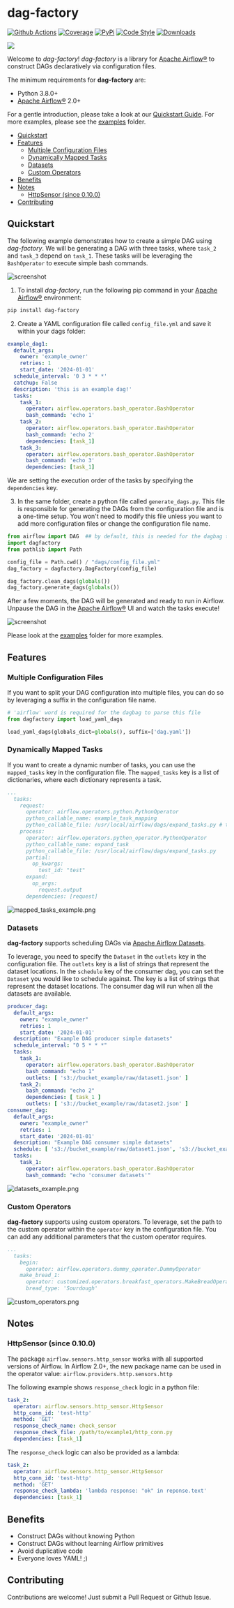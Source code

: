 # dag-factory

[![Github Actions](https://github.com/astronomer/dag-factory/workflows/build/badge.svg?branch=master&event=push)](https://github.com/astronomer/dag-factory/actions?workflow=build)
[![Coverage](https://codecov.io/github/astronomer/dag-factory/coverage.svg?branch=master)](https://codecov.io/github/astronomer/dag-factory?branch=master)
[![PyPi](https://img.shields.io/pypi/v/dag-factory.svg)](https://pypi.org/project/dag-factory/)
[![Code Style](https://img.shields.io/badge/code%20style-black-000000.svg)](https://github.com/ambv/black)
[![Downloads](https://img.shields.io/pypi/dm/dag-factory.svg)](https://img.shields.io/pypi/dm/dag-factory)

<img referrerpolicy="no-referrer-when-downgrade" src="https://static.scarf.sh/a.png?x-pxid=2bb92a5b-beb3-48cc-a722-79dda1089eda" />

Welcome to *dag-factory*! *dag-factory* is a library for [Apache Airflow®](https://airflow.apache.org) to construct DAGs declaratively via configuration files.

The minimum requirements for **dag-factory** are:
- Python 3.8.0+
- [Apache Airflow®](https://airflow.apache.org) 2.0+

For a gentle introduction, please take a look at our [Quickstart Guide](#quickstart). For more examples, please see the [examples](/examples) folder.

- [Quickstart](#quickstart)
- [Features](#features)
  - [Multiple Configuration Files](#multiple-configuration-files)
  - [Dynamically Mapped Tasks](#dynamically-mapped-tasks)
  - [Datasets](#datasets)
  - [Custom Operators](#custom-operators)
- [Benefits](#benefits)
- [Notes](#notes)
  - [HttpSensor (since 0.10.0)](#httpsensor-since-0100)
- [Contributing](#contributing)

## Quickstart

The following example demonstrates how to create a simple DAG using *dag-factory*. We will be generating a DAG with three tasks, where `task_2` and `task_3` depend on `task_1`.
These tasks will be leveraging the `BashOperator` to execute simple bash commands.

![screenshot](/img/quickstart_dag.png)

1. To install *dag-factory*, run the following pip command in your [Apache Airflow®](https://airflow.apache.org) environment:
```bash
pip install dag-factory
```

2. Create a YAML configuration file called `config_file.yml` and save it within your dags folder:
```yaml
example_dag1:
  default_args:
    owner: 'example_owner'
    retries: 1
    start_date: '2024-01-01'
  schedule_interval: '0 3 * * *'
  catchup: False
  description: 'this is an example dag!'
  tasks:
    task_1:
      operator: airflow.operators.bash_operator.BashOperator
      bash_command: 'echo 1'
    task_2:
      operator: airflow.operators.bash_operator.BashOperator
      bash_command: 'echo 2'
      dependencies: [task_1]
    task_3:
      operator: airflow.operators.bash_operator.BashOperator
      bash_command: 'echo 3'
      dependencies: [task_1]
```
We are setting the execution order of the tasks by specifying the `dependencies` key.

3. In the same folder, create a python file called `generate_dags.py`. This file is responsible for generating the DAGs from the configuration file and is a one-time setup.
You won't need to modify this file unless you want to add more configuration files or change the configuration file name.

```python
from airflow import DAG  ## by default, this is needed for the dagbag to parse this file
import dagfactory
from pathlib import Path

config_file = Path.cwd() / "dags/config_file.yml"
dag_factory = dagfactory.DagFactory(config_file)

dag_factory.clean_dags(globals())
dag_factory.generate_dags(globals())
```

After a few moments, the DAG will be generated and ready to run in Airflow. Unpause the DAG in the [Apache Airflow®](https://airflow.apache.org) UI and watch the tasks execute!

![screenshot](/img/quickstart_gantt.png)

Please look at the [examples](/examples) folder for more examples.

## Features

### Multiple Configuration Files
If you want to split your DAG configuration into multiple files, you can do so by leveraging a suffix in the configuration file name.
```python
# 'airflow' word is required for the dagbag to parse this file
from dagfactory import load_yaml_dags

load_yaml_dags(globals_dict=globals(), suffix=['dag.yaml'])
```

### Dynamically Mapped Tasks
If you want to create a dynamic number of tasks, you can use the `mapped_tasks` key in the configuration file. The `mapped_tasks` key is a list of dictionaries, where each dictionary represents a task.

```yaml
...
  tasks:
    request:
      operator: airflow.operators.python.PythonOperator
      python_callable_name: example_task_mapping
      python_callable_file: /usr/local/airflow/dags/expand_tasks.py # this file should contain the python callable
    process:
      operator: airflow.operators.python_operator.PythonOperator
      python_callable_name: expand_task
      python_callable_file: /usr/local/airflow/dags/expand_tasks.py
      partial:
        op_kwargs:
          test_id: "test"
      expand:
        op_args:
          request.output
      dependencies: [request]
```
![mapped_tasks_example.png](img/mapped_tasks_example.png)

### Datasets
**dag-factory** supports scheduling DAGs via [Apache Airflow Datasets](https://airflow.apache.org/docs/apache-airflow/stable/authoring-and-scheduling/datasets.html).

To leverage, you need to specify the `Dataset` in the `outlets` key in the configuration file. The `outlets` key is a list of strings that represent the dataset locations.
In the `schedule` key of the consumer dag, you can set the `Dataset` you would like to schedule against. The key is a list of strings that represent the dataset locations.
The consumer dag will run when all the datasets are available.

```yaml
producer_dag:
  default_args:
    owner: "example_owner"
    retries: 1
    start_date: '2024-01-01'
  description: "Example DAG producer simple datasets"
  schedule_interval: "0 5 * * *"
  tasks:
    task_1:
      operator: airflow.operators.bash_operator.BashOperator
      bash_command: "echo 1"
      outlets: [ 's3://bucket_example/raw/dataset1.json' ]
    task_2:
      bash_command: "echo 2"
      dependencies: [ task_1 ]
      outlets: [ 's3://bucket_example/raw/dataset2.json' ]
consumer_dag:
  default_args:
    owner: "example_owner"
    retries: 1
    start_date: '2024-01-01'
  description: "Example DAG consumer simple datasets"
  schedule: [ 's3://bucket_example/raw/dataset1.json', 's3://bucket_example/raw/dataset2.json' ]
  tasks:
    task_1:
      operator: airflow.operators.bash_operator.BashOperator
      bash_command: "echo 'consumer datasets'"
```
![datasets_example.png](img/datasets_example.png)

### Custom Operators
**dag-factory** supports using custom operators. To leverage, set the path to the custom operator within the `operator` key in the configuration file. You can add any additional parameters that the custom operator requires.

```yaml
...
  tasks:
    begin:
      operator: airflow.operators.dummy_operator.DummyOperator
    make_bread_1:
      operator: customized.operators.breakfast_operators.MakeBreadOperator
      bread_type: 'Sourdough'
```
![custom_operators.png](img/custom_operators.png)
## Notes

### HttpSensor (since 0.10.0)

The package `airflow.sensors.http_sensor` works with all supported versions of Airflow. In Airflow 2.0+, the new package name can be used in the operator value: `airflow.providers.http.sensors.http`

The following example shows `response_check` logic in a python file:

```yaml
task_2:
  operator: airflow.sensors.http_sensor.HttpSensor
  http_conn_id: 'test-http'
  method: 'GET'
  response_check_name: check_sensor
  response_check_file: /path/to/example1/http_conn.py
  dependencies: [task_1]
```

The `response_check` logic can also be provided as a lambda:

```yaml
task_2:
  operator: airflow.sensors.http_sensor.HttpSensor
  http_conn_id: 'test-http'
  method: 'GET'
  response_check_lambda: 'lambda response: "ok" in reponse.text'
  dependencies: [task_1]
```

## Benefits

* Construct DAGs without knowing Python
* Construct DAGs without learning Airflow primitives
* Avoid duplicative code
* Everyone loves YAML! ;)

## Contributing

Contributions are welcome! Just submit a Pull Request or Github Issue.
